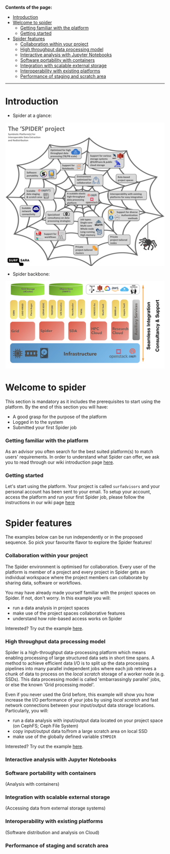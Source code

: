**Contents of the page:**

* [Introduction](#introduction)
* [Welcome to spider](#welcome-to-spider)
  * [Getting familiar with the platform](#getting-familiar-with-the-platform)
  * [Getting started](#getting-started)
* [Spider features](#spider-features)
  * [Collaboration within your project](#collaboration-within-your-project) 
  * [High throughput data processing model](#high-throughput-data-processing-model)
  * [Interactive analysis with Jupyter Notebooks](#interactive-analysis-with-jupyter-notebooks)
  * [Software portability with containers](#software-portability-with-containers)
  * [Integration with scalable external storage](#integration-with-scalable-external-storage)
  * [Interoperability with existing platforms](#interoperability-with-existing-platforms)
  * [Performance of staging and scratch area](#performance-of-staging-and-scratch-area)


---

# Introduction

* Spider at a glance:

![Spider poster](/images/Spider_poster.png)   

* Spider backbone:

![Spider backbone](/images/Spider_backbone.png)

# Welcome to spider

This section is mandatory as it includes the prerequisites to start using the platform. By the end of this section you will have:

- A good grasp for the purpose of the platform
- Logged in to the system
- Submitted your first Spider job

### Getting familiar with the platform

As an advisor you often search for the best suited platform(s) to match users' requirements. 
In order to understand what Spider can offer, we ask you to read through our wiki introduction page [here](http://doc.spider.surfsara.nl/en/latest/Pages/about.html).

### Getting started

Let's start using the platform.  Your project is called `surfadvisors` and your personal account has been sent to your email.
To setup your account, access the platform and run your first Spider job, please follow the instructions in our wiki page [here](http://doc.spider.surfsara.nl/en/latest/Pages/getting_started.html)

# Spider features

The examples below can be run independently or in the proposed sequence. 
So pick your favourite flavor to explore the Spider features!

### Collaboration within your project 

The Spider environment is optimised for collaboration. Every user of the platform is member of a project and every project in Spider gets an individual workspace where the project members can collaborate by sharing data, software or workflows. 

You may have already made yourself familiar with the project spaces on Spider. If not, don't worry. In this example you will:

- run a data analysis in project spaces
- make use of the project spaces collaborative features  
- understand how role-based access works on Spider  

Interested? Try out the example [here](https://github.com/sara-nl/spidercourse/blob/master/extras/cephfs-usage-adv.md).

### High throughput data processing model 

Spider is a high-throughput data-processing platform which means enabling processing of large structured data sets in short time spans. A method to achieve efficient data I/O is to split up the data processing pipelines into many parallel independent jobs where each job retrieves a chunk of data to process on the *local scratch* storage of a worker node (e.g. SSDs). This data processing model is called 'embarrassingly parallel' jobs, or else the known 'Grid processing model'.

Even if you never used the Grid before, this example will show you how increase the I/O performance of your jobs by using  *local scratch* and fast network connections between your input/output data storage locations. Particularly, you will:

- run a data analysis with input/output data located on your project space (on CephFS; Ceph File System)
- copy input/output data to/from a large scratch area on local SSD
- make use of the globally defined variable `$TMPDIR`

Interested? Try out the example [here](https://github.com/sara-nl/spidercourse/blob/master/extras/tmpdir-usage-adv.md).


### Interactive analysis with Jupyter Notebooks

### Software portability with containers 
(Analysis with containers)

### Integration with scalable external storage 
(Accessing data from external storage systems)

### Interoperability with existing platforms 
(Software distribution and analysis on Cloud)

### Performance of staging and scratch area



